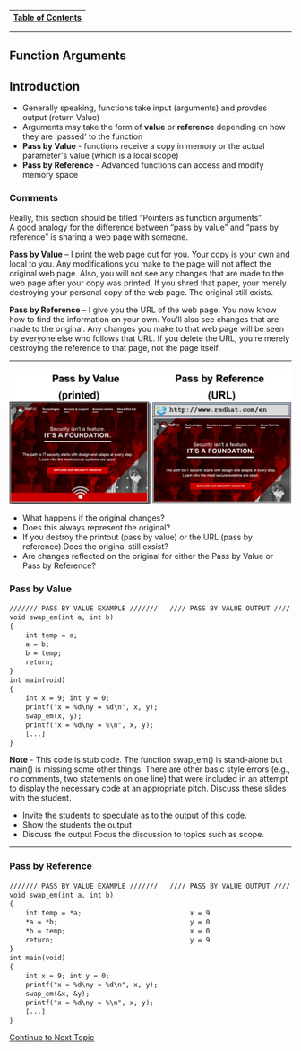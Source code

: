 |[Table of Contents](/00-Table-of-Contents.md)|
|---|

---
## Function Arguments

## Introduction

* Generally speaking, functions take input (arguments) and provdes output (return Value)
* Arguments may take the form of **value** or **reference** depending on how they are 'passed' to the function
* **Pass by Value** - functions receive a copy in memory or the actual parameter's value (which is a local scope)
* **Pass by Reference** - Advanced functions can access and modify memory space

### Comments
Really, this section should be titled “Pointers as function arguments”.  
A good analogy for the difference between “pass by value” and “pass by reference” is sharing a web page with someone.

**Pass by Value** – I print the web page out for you.  Your copy is your own and local to you.  Any modifications you make to the page will not affect the original web page.  Also, you will not see any changes that are made to the web page after your copy was printed.  If you shred that paper, your merely destroying your personal copy of the web page.  The original still exists.

**Pass by Reference** – I give you the URL of the web page.  You now know how to find the information on your own.  You’ll also see changes that are made to the original.  Any changes you make to that web page will be seen by everyone else who follows that URL.  If you delete the URL, you’re merely destroying the reference to that page, not the page itself.

---

![](/assets/Functional_Arg1.png)

* What happens if the original changes?
* Does this always represent the original?
* If you destroy the printout (pass by value) or the URL (pass by reference) Does the original still exsist?
* Are changes reflected on the original for either the Pass by Value or Pass by Reference?

### Pass by Value

```
/////// PASS BY VALUE EXAMPLE ///////   //// PASS BY VALUE OUTPUT ////
void swap_em(int a, int b)
{
    int temp = a;
    a = b;
    b = temp;
    return;
}
int main(void)
{
    int x = 9; int y = 0;
    printf("x = %d\ny = %d\n", x, y);
    swap_em(x, y);
    printf("x = %d\ny = %\n", x, y);
    [...]
}
```

**Note** - This code is stub code.  The function swap_em() is stand-alone but main() is missing some other things.  There are other basic style errors (e.g., no comments, two statements on one line) that were included in an attempt to display the necessary code at an appropriate pitch.
Discuss these slides with the student.
* Invite the students to speculate as to the output of this code.
* Show the students the output
* Discuss the output
Focus the discussion to topics such as scope.

---

### Pass by Reference

```
/////// PASS BY VALUE EXAMPLE ///////   //// PASS BY VALUE OUTPUT ////
void swap_em(int a, int b)
{
    int temp = *a;                           x = 9
    *a = *b;                                 y = 0
    *b = temp;                               x = 0
    return;                                  y = 9
}
int main(void)
{
    int x = 9; int y = 0;
    printf("x = %d\ny = %d\n", x, y);
    swap_em(&x, &y);
    printf("x = %d\ny = %\n", x, y);
    [...]
}
```




<a href="https://github.com/CyberTrainingUSAF/05-C-Programming/blob/master/11_Pointers_Arrays/09_Pointer_Arrays.md"> Continue to Next Topic </a>
